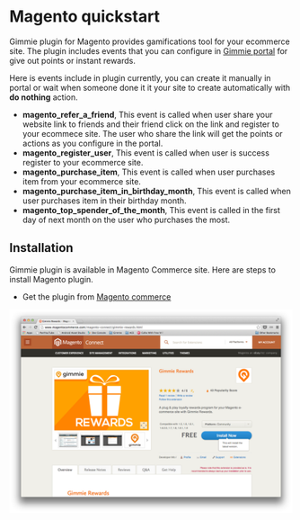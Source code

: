 # Magento quickstart

Gimmie plugin for Magento provides gamifications tool for your ecommerce site. The plugin includes events that you can configure in [Gimmie portal](https://portal.gimmieworld.com) for give out points or instant rewards. 

Here is events include in plugin currently, you can create it manually in portal or wait when someone done it it your site to create automatically with __do nothing__ action.

- __magento_refer_a_friend__, This event is called when user share your website link to friends and their friend click on the link and register to your ecommece site. The user who share the link will get the points or actions as you configure in the portal.
- __magento_register_user__, This event is called when user is success register to your ecommerce site.
- __magento_purchase_item__, This event is called when user purchases item from your ecommerce site.
- __magento_purchase_item_in_birthday_month__, This event is called when user purchases item in their birthday month.
- __magento_top_spender_of_the_month__, This event is called in the first day of next month on the user who purchases the most.

## Installation

Gimmie plugin is available in Magento Commerce site. Here are steps to install Magento plugin.

- Get the plugin from [Magento commerce](http://www.magentocommerce.com/magento-connect/gimmie-rewards.html)

![Gimmie on Magento Commerce](images/magento/magento1.png)

